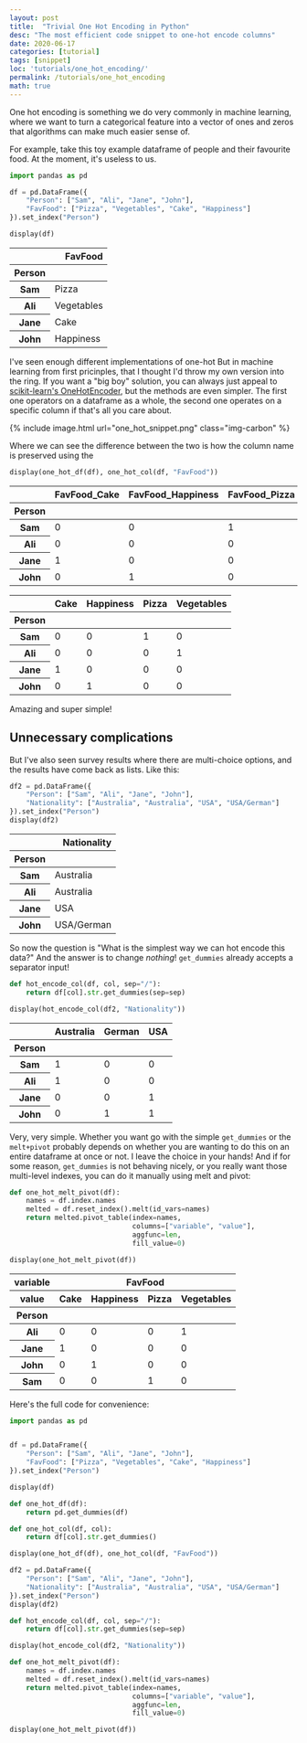 ```yaml
---
layout: post
title:  "Trivial One Hot Encoding in Python"
desc: "The most efficient code snippet to one-hot encode columns"
date: 2020-06-17
categories: [tutorial]
tags: [snippet]
loc: 'tutorials/one_hot_encoding/'
permalink: /tutorials/one_hot_encoding
math: true
---
```



One hot encoding is something we do very commonly in machine learning, where we want to turn a categorical feature into a vector of ones and zeros that algorithms can make much easier sense of. 

For example, take this toy example dataframe of people and their favourite food. At the moment, it's useless to us.


```python
import pandas as pd

df = pd.DataFrame({
    "Person": ["Sam", "Ali", "Jane", "John"], 
    "FavFood": ["Pizza", "Vegetables", "Cake", "Happiness"]
}).set_index("Person")

display(df)
```


<div>
<style scoped>
    .dataframe tbody tr th:only-of-type {
        vertical-align: middle;
    }

    .dataframe tbody tr th {
        vertical-align: top;
    }

    .dataframe thead th {
        text-align: right;
    }
</style>
<table class="table table-hover table-bordered">  <thead>
    <tr style="text-align: right;">
      <th></th>
      <th>FavFood</th>
    </tr>
    <tr>
      <th>Person</th>
      <th></th>
    </tr>
  </thead>
  <tbody>
    <tr>
      <th>Sam</th>
      <td>Pizza</td>
    </tr>
    <tr>
      <th>Ali</th>
      <td>Vegetables</td>
    </tr>
    <tr>
      <th>Jane</th>
      <td>Cake</td>
    </tr>
    <tr>
      <th>John</th>
      <td>Happiness</td>
    </tr>
  </tbody>
</table>
</div>


I've seen enough different implementations of one-hot But in machine learning from first pricinples, that I thought I'd throw my own version into the ring. If you want a "big boy" solution, you can always just appeal to [scikit-learn's OneHotEncoder](https://scikit-learn.org/stable/modules/generated/sklearn.preprocessing.OneHotEncoder.html), but the methods are even simpler. The first one operators on a dataframe as a whole, the second one operates on a specific column if that's all you care about.



{% include image.html url="one_hot_snippet.png" class="img-carbon" %}

Where we can see the difference between the two is how the column name is preserved using the 


```python
display(one_hot_df(df), one_hot_col(df, "FavFood"))
```


<div>
<style scoped>
    .dataframe tbody tr th:only-of-type {
        vertical-align: middle;
    }

    .dataframe tbody tr th {
        vertical-align: top;
    }

    .dataframe thead th {
        text-align: right;
    }
</style>
<table class="table table-hover table-bordered">  <thead>
    <tr style="text-align: right;">
      <th></th>
      <th>FavFood_Cake</th>
      <th>FavFood_Happiness</th>
      <th>FavFood_Pizza</th>
      <th>FavFood_Vegetables</th>
    </tr>
    <tr>
      <th>Person</th>
      <th></th>
      <th></th>
      <th></th>
      <th></th>
    </tr>
  </thead>
  <tbody>
    <tr>
      <th>Sam</th>
      <td>0</td>
      <td>0</td>
      <td>1</td>
      <td>0</td>
    </tr>
    <tr>
      <th>Ali</th>
      <td>0</td>
      <td>0</td>
      <td>0</td>
      <td>1</td>
    </tr>
    <tr>
      <th>Jane</th>
      <td>1</td>
      <td>0</td>
      <td>0</td>
      <td>0</td>
    </tr>
    <tr>
      <th>John</th>
      <td>0</td>
      <td>1</td>
      <td>0</td>
      <td>0</td>
    </tr>
  </tbody>
</table>
</div>



<div>
<style scoped>
    .dataframe tbody tr th:only-of-type {
        vertical-align: middle;
    }

    .dataframe tbody tr th {
        vertical-align: top;
    }

    .dataframe thead th {
        text-align: right;
    }
</style>
<table class="table table-hover table-bordered">  <thead>
    <tr style="text-align: right;">
      <th></th>
      <th>Cake</th>
      <th>Happiness</th>
      <th>Pizza</th>
      <th>Vegetables</th>
    </tr>
    <tr>
      <th>Person</th>
      <th></th>
      <th></th>
      <th></th>
      <th></th>
    </tr>
  </thead>
  <tbody>
    <tr>
      <th>Sam</th>
      <td>0</td>
      <td>0</td>
      <td>1</td>
      <td>0</td>
    </tr>
    <tr>
      <th>Ali</th>
      <td>0</td>
      <td>0</td>
      <td>0</td>
      <td>1</td>
    </tr>
    <tr>
      <th>Jane</th>
      <td>1</td>
      <td>0</td>
      <td>0</td>
      <td>0</td>
    </tr>
    <tr>
      <th>John</th>
      <td>0</td>
      <td>1</td>
      <td>0</td>
      <td>0</td>
    </tr>
  </tbody>
</table>
</div>


Amazing and super simple!

## Unnecessary complications

But I've also seen survey results where there are multi-choice options, and the results have come back as lists. Like this:


```python
df2 = pd.DataFrame({
    "Person": ["Sam", "Ali", "Jane", "John"], 
    "Nationality": ["Australia", "Australia", "USA", "USA/German"]
}).set_index("Person")
display(df2)
```


<div>
<style scoped>
    .dataframe tbody tr th:only-of-type {
        vertical-align: middle;
    }

    .dataframe tbody tr th {
        vertical-align: top;
    }

    .dataframe thead th {
        text-align: right;
    }
</style>
<table class="table table-hover table-bordered">  <thead>
    <tr style="text-align: right;">
      <th></th>
      <th>Nationality</th>
    </tr>
    <tr>
      <th>Person</th>
      <th></th>
    </tr>
  </thead>
  <tbody>
    <tr>
      <th>Sam</th>
      <td>Australia</td>
    </tr>
    <tr>
      <th>Ali</th>
      <td>Australia</td>
    </tr>
    <tr>
      <th>Jane</th>
      <td>USA</td>
    </tr>
    <tr>
      <th>John</th>
      <td>USA/German</td>
    </tr>
  </tbody>
</table>
</div>


So now the question is "What is the simplest way we can hot encode this data?" And the answer is to change *nothing*! `get_dummies` already accepts a separator input!


```python
def hot_encode_col(df, col, sep="/"):
    return df[col].str.get_dummies(sep=sep)

display(hot_encode_col(df2, "Nationality"))
```


<div>
<style scoped>
    .dataframe tbody tr th:only-of-type {
        vertical-align: middle;
    }

    .dataframe tbody tr th {
        vertical-align: top;
    }

    .dataframe thead th {
        text-align: right;
    }
</style>
<table class="table table-hover table-bordered">  <thead>
    <tr style="text-align: right;">
      <th></th>
      <th>Australia</th>
      <th>German</th>
      <th>USA</th>
    </tr>
    <tr>
      <th>Person</th>
      <th></th>
      <th></th>
      <th></th>
    </tr>
  </thead>
  <tbody>
    <tr>
      <th>Sam</th>
      <td>1</td>
      <td>0</td>
      <td>0</td>
    </tr>
    <tr>
      <th>Ali</th>
      <td>1</td>
      <td>0</td>
      <td>0</td>
    </tr>
    <tr>
      <th>Jane</th>
      <td>0</td>
      <td>0</td>
      <td>1</td>
    </tr>
    <tr>
      <th>John</th>
      <td>0</td>
      <td>1</td>
      <td>1</td>
    </tr>
  </tbody>
</table>
</div>

Very, very simple. Whether you want go with the simple `get_dummies` or the `melt+pivot` probably depends on whether you are wanting to do this on an entire dataframe at once or not. I leave the choice in your hands! And if for some reason, `get_dummies` is not behaving nicely, or you really want those multi-level indexes, you can do it manually using melt and pivot:

```python
def one_hot_melt_pivot(df):
    names = df.index.names
    melted = df.reset_index().melt(id_vars=names)
    return melted.pivot_table(index=names, 
                              columns=["variable", "value"], 
                              aggfunc=len, 
                              fill_value=0)

display(one_hot_melt_pivot(df))
```


<div>
<style scoped>
    .dataframe tbody tr th:only-of-type {
        vertical-align: middle;
    }

    .dataframe tbody tr th {
        vertical-align: top;
    }

    .dataframe thead tr th {
        text-align: left;
    }

    .dataframe thead tr:last-of-type th {
        text-align: right;
    }
</style>
<table class="table table-hover table-bordered">  <thead>
    <tr>
      <th>variable</th>
      <th colspan="4" halign="left">FavFood</th>
    </tr>
    <tr>
      <th>value</th>
      <th>Cake</th>
      <th>Happiness</th>
      <th>Pizza</th>
      <th>Vegetables</th>
    </tr>
    <tr>
      <th>Person</th>
      <th></th>
      <th></th>
      <th></th>
      <th></th>
    </tr>
  </thead>
  <tbody>
    <tr>
      <th>Ali</th>
      <td>0</td>
      <td>0</td>
      <td>0</td>
      <td>1</td>
    </tr>
    <tr>
      <th>Jane</th>
      <td>1</td>
      <td>0</td>
      <td>0</td>
      <td>0</td>
    </tr>
    <tr>
      <th>John</th>
      <td>0</td>
      <td>1</td>
      <td>0</td>
      <td>0</td>
    </tr>
    <tr>
      <th>Sam</th>
      <td>0</td>
      <td>0</td>
      <td>1</td>
      <td>0</td>
    </tr>
  </tbody>
</table>
</div>




Here's the full code for convenience:

```python
import pandas as pd


df = pd.DataFrame({
    "Person": ["Sam", "Ali", "Jane", "John"], 
    "FavFood": ["Pizza", "Vegetables", "Cake", "Happiness"]
}).set_index("Person")

display(df)

def one_hot_df(df):
    return pd.get_dummies(df)

def one_hot_col(df, col):
    return df[col].str.get_dummies()

display(one_hot_df(df), one_hot_col(df, "FavFood"))

df2 = pd.DataFrame({
    "Person": ["Sam", "Ali", "Jane", "John"], 
    "Nationality": ["Australia", "Australia", "USA", "USA/German"]
}).set_index("Person")
display(df2)

def hot_encode_col(df, col, sep="/"):
    return df[col].str.get_dummies(sep=sep)

display(hot_encode_col(df2, "Nationality"))

def one_hot_melt_pivot(df):
    names = df.index.names
    melted = df.reset_index().melt(id_vars=names)
    return melted.pivot_table(index=names, 
                              columns=["variable", "value"], 
                              aggfunc=len, 
                              fill_value=0)

display(one_hot_melt_pivot(df))



```
